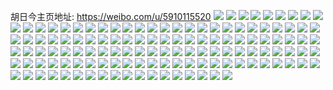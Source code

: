 胡日今主页地址: https://weibo.com/u/5910115520 
![](https://wx4.sinaimg.cn/mw2000/006rYf1Sly1h967t7jkk6j30u0191dp7.jpg) 
![](https://wx4.sinaimg.cn/mw2000/006rYf1Sly1h967t73geaj30u0191gv3.jpg) 
![](https://wx4.sinaimg.cn/mw2000/006rYf1Sly1h967t85og7j30u0191k1x.jpg) 
![](https://wx4.sinaimg.cn/mw2000/006rYf1Sly1h967t9nt86j30u0191jys.jpg) 
![](https://wx4.sinaimg.cn/mw2000/006rYf1Sly1h967uk0ex1j30u0191tji.jpg) 
![](https://wx4.sinaimg.cn/mw2000/006rYf1Sly1h967wl3ms7j30u0191tiy.jpg) 
![](https://wx4.sinaimg.cn/mw2000/006rYf1Sly1h967tq95lcj30u0191aic.jpg) 
![](https://wx4.sinaimg.cn/mw2000/006rYf1Sly1h967wklvtbj30u0190nak.jpg) 
![](https://wx4.sinaimg.cn/mw2000/006rYf1Sly1h967wjz6iaj30u0191aiu.jpg) 
![](https://wx4.sinaimg.cn/mw2000/006rYf1Sly1h95ylmi2yfj30u0140gt5.jpg) 
![](https://wx4.sinaimg.cn/mw2000/006rYf1Sly1h95ylmwqfsj30u0140n58.jpg) 
![](https://wx4.sinaimg.cn/mw2000/006rYf1Sly1h95ynwz3i7j30u0140qbl.jpg) 
![](https://wx4.sinaimg.cn/mw2000/006rYf1Sly1h95mbuvvr2j31sc2dse81.jpg) 
![](https://wx4.sinaimg.cn/mw2000/006rYf1Sly1h8y2t9fxlaj30m80xcgrb.jpg) 
![](https://wx4.sinaimg.cn/mw2000/006rYf1Sly1h8xv165nkvj32c03404qs.jpg) 
![](https://wx4.sinaimg.cn/mw2000/006rYf1Sly1h8wo5ujpcqj31sc2ds4qp.jpg) 
![](https://wx4.sinaimg.cn/mw2000/006rYf1Sly1h8wo5ltr4tj31sc1sck92.jpg) 
![](https://wx4.sinaimg.cn/mw2000/006rYf1Sly1h8wo68jb7nj32c0340b2a.jpg) 
![](https://wx4.sinaimg.cn/mw2000/006rYf1Sly1h8hom3qbzrj30u0140n33.jpg) 
![](https://wx4.sinaimg.cn/mw2000/006rYf1Sly1h8hom2wyxcj30u00wednu.jpg) 
![](https://wx4.sinaimg.cn/mw2000/006rYf1Sly1h8hop40d1mj30u0140q9h.jpg) 
![](https://wx4.sinaimg.cn/mw2000/006rYf1Sly1h8hositw3cj30u0140n2m.jpg) 
![](https://wx4.sinaimg.cn/mw2000/006rYf1Sly1h8c1azduk8j30u0140wih.jpg) 
![](https://wx4.sinaimg.cn/mw2000/006rYf1Sly1h8c1az17krj30u0140qa7.jpg) 
![](https://wx4.sinaimg.cn/mw2000/006rYf1Sly1h8c1b52d04j30u00wiq8i.jpg) 
![](https://wx4.sinaimg.cn/mw2000/006rYf1Sly1h82hzial7yj30u01o0thf.jpg) 
![](https://wx4.sinaimg.cn/mw2000/006rYf1Sly1h82i07ieyuj30u01407e5.jpg) 
![](https://wx4.sinaimg.cn/mw2000/006rYf1Sly1h82i0ux4yaj30u0140gxl.jpg) 
![](https://wx4.sinaimg.cn/mw2000/006rYf1Sly1h7ddra3vl8j30u00u0dmg.jpg) 
![](https://wx4.sinaimg.cn/mw2000/006rYf1Sly1h7ddst78kyj30u0140q41.jpg) 
![](https://wx4.sinaimg.cn/mw2000/006rYf1Sly1h72ykx9bi3j32c03404qr.jpg) 
![](https://wx4.sinaimg.cn/mw2000/006rYf1Sly1h72ykefd54j32c0340x6r.jpg) 
![](https://wx4.sinaimg.cn/mw2000/006rYf1Sly1h72yl01ja6j32c03404qr.jpg) 
![](https://wx4.sinaimg.cn/mw2000/006rYf1Sly1h72ykimb5dj32c0340npf.jpg) 
![](https://wx4.sinaimg.cn/mw2000/006rYf1Sly1h6r5aesqfcj30wi1yctfd.jpg) 
![](https://wx4.sinaimg.cn/mw2000/006rYf1Sly1h6q8fs5jbpj32c0340b2a.jpg) 
![](https://wx4.sinaimg.cn/mw2000/006rYf1Sly1h6q8ipy7r4j32c03407wh.jpg) 
![](https://wx4.sinaimg.cn/mw2000/006rYf1Sly1h6q8isdbulj32c03400wc.jpg) 
![](https://wx4.sinaimg.cn/mw2000/006rYf1Sly1h6q8inymlyj32c0340b2b.jpg) 
![](https://wx4.sinaimg.cn/mw2000/006rYf1Sly1h6q8jo0mk4j32c0340hdt.jpg) 
![](https://wx4.sinaimg.cn/mw2000/006rYf1Sly1h6q8leziqqj33402c04qs.jpg) 
![](https://wx4.sinaimg.cn/mw2000/006rYf1Sly1h621n2gwiaj32c03407wj.jpg) 
![](https://wx4.sinaimg.cn/mw2000/006rYf1Sly1h621n6wb6ej32c0340u0y.jpg) 
![](https://wx4.sinaimg.cn/mw2000/006rYf1Sly1h621oczbl5j32c028c7wi.jpg) 
![](https://wx4.sinaimg.cn/mw2000/006rYf1Sly1h621o7hy8qj32bz2eana2.jpg) 
![](https://wx4.sinaimg.cn/mw2000/006rYf1Sly1h5gksjuu35j30u01c217f.jpg) 
![](https://wx4.sinaimg.cn/mw2000/006rYf1Sly1h5gksiz9daj30u10u0qc3.jpg) 
![](https://wx4.sinaimg.cn/mw2000/006rYf1Sly1h5gkskn9n2j30vs0u0dqv.jpg) 
![](https://wx4.sinaimg.cn/mw2000/006rYf1Sly1h5gksla7vij30u014047a.jpg) 
![](https://wx4.sinaimg.cn/mw2000/006rYf1Sly1h5gksmhavaj30u0140thy.jpg) 
![](https://wx4.sinaimg.cn/mw2000/006rYf1Sly1h5gksxxwe5j30u0140wpx.jpg) 
![](https://wx4.sinaimg.cn/mw2000/006rYf1Sly1h5enypgtvlj32c0340x6q.jpg) 
![](https://wx4.sinaimg.cn/mw2000/006rYf1Sly1h5enyy780bj32c0340e83.jpg) 
![](https://wx4.sinaimg.cn/mw2000/006rYf1Sly1h5enz33jn8j32c03404qr.jpg) 
![](https://wx4.sinaimg.cn/mw2000/006rYf1Sly1h5enzbydljj32c03404qr.jpg) 
![](https://wx4.sinaimg.cn/mw2000/006rYf1Sly1h57s6hq35dj32c0340b2a.jpg) 
![](https://wx4.sinaimg.cn/mw2000/006rYf1Sly1h57s6qbfz4j31sc2dsx6p.jpg) 
![](https://wx4.sinaimg.cn/mw2000/006rYf1Sly1h57s6rcfolj32c033zkjm.jpg) 
![](https://wx4.sinaimg.cn/mw2000/006rYf1Sly1h57s6tx4t7j32c033ze84.jpg) 
![](https://wx4.sinaimg.cn/mw2000/006rYf1Sly1h593updr2lj30u01400zl.jpg) 
![](https://wx4.sinaimg.cn/mw2000/006rYf1Sly1h5a5mnni5aj30u0140gt2.jpg) 
![](https://wx4.sinaimg.cn/mw2000/006rYf1Sly1h5a5mn6hv2j30u013z7e5.jpg) 
![](https://wx4.sinaimg.cn/mw2000/006rYf1Sly1h5a5mo5s6vj30u0140jxm.jpg) 
![](https://wx4.sinaimg.cn/mw2000/006rYf1Sly1h5a5mp6ce5j30u0140gv5.jpg) 
![](https://wx4.sinaimg.cn/mw2000/006rYf1Sly1h5a5mpxm9tj30u013zwmi.jpg) 
![](https://wx4.sinaimg.cn/mw2000/006rYf1Sly1h52zboa46cj30u0140qdt.jpg) 
![](https://wx4.sinaimg.cn/mw2000/006rYf1Sly1h52zb9y6sgj30u0140wne.jpg) 
![](https://wx4.sinaimg.cn/mw2000/006rYf1Sly1h52zf9qoijj30u013gn66.jpg) 
![](https://wx4.sinaimg.cn/mw2000/006rYf1Sly1h52zf8zpdzj30u0140n7j.jpg) 
![](https://wx4.sinaimg.cn/mw2000/006rYf1Sly1h3885ej6kgj32bc2bce81.jpg) 
![](https://wx4.sinaimg.cn/mw2000/006rYf1Sly1h3885dbke8j32c035j4qr.jpg) 
![](https://wx4.sinaimg.cn/mw2000/006rYf1Sly1gsk48tghikj31sc2dse82.jpg) 
![](https://wx4.sinaimg.cn/mw2000/006rYf1Sly1gsk48zakghj31sc1scu0x.jpg) 
![](https://wx4.sinaimg.cn/mw2000/006rYf1Sly1gp7vmy4bmqj32c02c0x6p.jpg) 
![](https://wx4.sinaimg.cn/mw2000/006rYf1Sly1gp7vn1fjibj32c02c0u0x.jpg) 
![](https://wx4.sinaimg.cn/mw2000/006rYf1Sly1gp7vn6b4g4j32c02c0hdt.jpg) 
![](https://wx4.sinaimg.cn/mw2000/006rYf1Sly1gp7vq0zyukj32c02c04qr.jpg) 
![](https://wx4.sinaimg.cn/mw2000/006rYf1Sly1gp7vmvxa77j32c02c0e81.jpg) 
![](https://wx4.sinaimg.cn/mw2000/006rYf1Sly1gp7vnbrnuuj32c02c0u0x.jpg) 
![](https://wx4.sinaimg.cn/mw2000/006rYf1Sly1gp7vne19hvj32c02c0u0x.jpg) 
![](https://wx4.sinaimg.cn/mw2000/006rYf1Sly1gp7vpl2xmpj32c02c0u0y.jpg) 
![](https://wx4.sinaimg.cn/mw2000/006rYf1Sly1gp7vptryxoj32c02c04qq.jpg) 
![](https://wx4.sinaimg.cn/mw2000/006rYf1Sly1gp5ydeh5g7j32c02c0u0y.jpg) 
![](https://wx4.sinaimg.cn/mw2000/006rYf1Sly1gp5ydfq3thj32c02c04qr.jpg) 
![](https://wx4.sinaimg.cn/mw2000/006rYf1Sly1gp5ydgoyluj32c02c01ky.jpg) 
![](https://wx4.sinaimg.cn/mw2000/006rYf1Sly1gp5ydhqg3ij32c02c0hdu.jpg) 
![](https://wx4.sinaimg.cn/mw2000/006rYf1Sly1gp5ydjur3rj32c02c0x6p.jpg) 
![](https://wx4.sinaimg.cn/mw2000/006rYf1Sly1gp5ydmct6ej32c02c0x6q.jpg) 
![](https://wx4.sinaimg.cn/mw2000/006rYf1Sly1gp5ydpfbs4j32c02c0x6q.jpg) 
![](https://wx4.sinaimg.cn/mw2000/006rYf1Sly1gp5ydcn7cvj32c02c0b2a.jpg) 
![](https://wx4.sinaimg.cn/mw2000/006rYf1Sly1gp5yduee7bj32c02c01ky.jpg) 
![](https://wx4.sinaimg.cn/mw2000/006rYf1Sly1gosunyi8bwj32c02c07wi.jpg) 
![](https://wx4.sinaimg.cn/mw2000/006rYf1Sly1gp4qnflcoij32c02c0b2b.jpg) 
![](https://wx4.sinaimg.cn/mw2000/006rYf1Sly1gp4qohm839j32c02c0e86.jpg) 
![](https://wx4.sinaimg.cn/mw2000/006rYf1Sly1gp4qphf96jj32c02c0he0.jpg) 
![](https://wx4.sinaimg.cn/mw2000/006rYf1Sly1gp4qnizioyj32c02c04qq.jpg) 
![](https://wx4.sinaimg.cn/mw2000/006rYf1Sly1gp59n4vhaqj32c02c0hdu.jpg) 
![](https://wx4.sinaimg.cn/mw2000/006rYf1Sly1gp4qnnfn66j32c03404qs.jpg) 
![](https://wx4.sinaimg.cn/mw2000/006rYf1Sly1gp4qnt9dhnj32c03407wk.jpg) 
![](https://wx4.sinaimg.cn/mw2000/006rYf1Sly1gp59mptiuxj32c0340kjm.jpg) 
![](https://wx4.sinaimg.cn/mw2000/006rYf1Sly1gosuxyhwwxj32c02c0kjm.jpg) 
![](https://wx4.sinaimg.cn/mw2000/006rYf1Sly1gp4qo0f0snj32c02c0b2a.jpg) 
![](https://wx4.sinaimg.cn/mw2000/006rYf1Sly1gorxb9p9egj32c02c0e84.jpg) 
![](https://wx4.sinaimg.cn/mw2000/006rYf1Sly1gorxbs08w3j32c02c07wk.jpg) 
![](https://wx4.sinaimg.cn/mw2000/006rYf1Sly1gorxcbju9vj32c02c07wl.jpg) 
![](https://wx4.sinaimg.cn/mw2000/006rYf1Sly1gorxbgz8ndj32c02c0hdw.jpg) 
![](https://wx4.sinaimg.cn/mw2000/006rYf1Sly1gorxbxtjbgj32c02c0e83.jpg) 
![](https://wx4.sinaimg.cn/mw2000/006rYf1Sly1gorxaucsmaj32c02c0npf.jpg) 
![](https://wx4.sinaimg.cn/mw2000/006rYf1Sly1glzaug3o1mj30u0140aho.jpg) 
![](https://wx4.sinaimg.cn/mw2000/006rYf1Sly1glzaujciizj30u00u0tdp.jpg) 
![](https://wx4.sinaimg.cn/mw2000/006rYf1Sly1glzauk4pkwj30u014078n.jpg) 
![](https://wx4.sinaimg.cn/mw2000/006rYf1Sly1glzaulgjr1j30u0141dlv.jpg) 
![](https://wx4.sinaimg.cn/mw2000/006rYf1Sly1glzauo4guvj30u0140n2h.jpg) 
![](https://wx4.sinaimg.cn/mw2000/006rYf1Sly1glzauoz2nej30u014044k.jpg) 
![](https://wx4.sinaimg.cn/mw2000/006rYf1Sly1glzauq7tnhj30u0140q91.jpg) 
![](https://wx4.sinaimg.cn/mw2000/006rYf1Sly1glzav341hcj31901o0b2a.jpg) 
![](https://wx4.sinaimg.cn/mw2000/006rYf1Sgy1gjayiy0a7zj32402tcu11.jpg) 
![](https://wx4.sinaimg.cn/mw2000/006rYf1Sgy1gjayizdklgj31k823x1ky.jpg) 
![](https://wx4.sinaimg.cn/mw2000/006rYf1Sly1gj58otn1iej30u014njtt.jpg) 
![](https://wx4.sinaimg.cn/mw2000/006rYf1Sly1gj58ouisuzj30u014s45b.jpg) 
![](https://wx4.sinaimg.cn/mw2000/006rYf1Sly1gislom15xvj30u00u0dmi.jpg) 
![](https://wx4.sinaimg.cn/mw2000/006rYf1Sly1gislomfmygj30u00u1gsw.jpg) 
![](https://wx4.sinaimg.cn/mw2000/006rYf1Sly1gislq1827vj30u0140q8t.jpg) 
![](https://wx4.sinaimg.cn/mw2000/006rYf1Sly1gislxcn3jzj30u014043l.jpg) 
![](https://wx4.sinaimg.cn/mw2000/006rYf1Sly1gk0cacxerfj30u0140n2k.jpg) 
![](https://wx4.sinaimg.cn/mw2000/006rYf1Sly1gk0caevbatj30u00u0qai.jpg) 
![](https://wx4.sinaimg.cn/mw2000/006rYf1Sly1gi7xybkwtvj30u00u0dod.jpg) 

